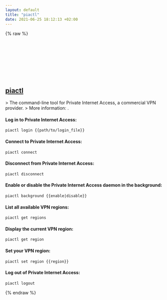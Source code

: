 ```yaml
---
layout: default
title: "piactl"
date: 2021-06-25 18:12:13 +02:00
---
```

{% raw %}
<h2 id="piactl">
  <a href="/en/common/piactl.html">piactl</a> <a href="#piactl"><svg class="icon">
    <use href="/assets/images/unicode_sprite.svg#link" />
  </svg></a>
</h2>
> The command-line tool for Private Internet Access, a commercial VPN provider.
> More information: <https://privateinternetaccess.com/helpdesk/kb/articles/pia-desktop-command-line-interface>.

#### Log in to Private Internet Access:
```shell
piactl login {{path/to/login_file}}
```
#### Connect to Private Internet Access:
```shell
piactl connect
```
#### Disconnect from Private Internet Access:
```shell
piactl disconnect
```
#### Enable or disable the Private Internet Access daemon in the background:
```shell
piactl background {{enable|disable}}
```
#### List all available VPN regions:
```shell
piactl get regions
```
#### Display the current VPN region:
```shell
piactl get region
```
#### Set your VPN region:
```shell
piactl set region {{region}}
```
#### Log out of Private Internet Access:
```shell
piactl logout
```
{% endraw %}